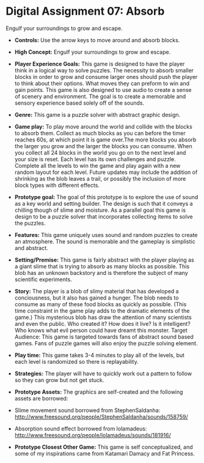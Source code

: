 # Digital Assignment 07: Absorb
Engulf your surroundings to grow and escape.

* **Controls:** Use the arrow keys to move around and absorb blocks.

* **High Concept:** Engulf your surroundings to grow and escape.

* **Player Experience Goals:**
This game is designed to have the player think in a logical way to solve puzzles. The necessity to absorb smaller blocks in order to grow and consume larger ones should push the player to think about their options. What moves they can preform to win and gain points.
This game is also designed to use audio to create a sense of scenery and environment. The goal is to create a memorable and sensory experience based solely off of the sounds.

* **Genre:**
This game is a puzzle solver with abstract graphic design.

* **Game play:**
To play move around the world and collide with the blocks to absorb them. Collect as much blocks as you can before the timer reaches 60s, at which point it is game over.The more blocks you absorb the larger you grow and the larger the blocks you can consume. When you collect all 24 blocks in the world you go on to the next level and your size is reset. Each level has its own challenges and puzzle. Complete all the levels to win the game and play again with a new random layout for each level.
Future updates may include the addition of shrinking as the blob leaves a trail, or possibly the inclusion of more block types with different effects.

* **Prototype goal:**
The goal of this prototype is to explore the use of sound as a key world and setting builder. The design is such that it conveys a chilling though of slime and moisture.
As a parallel goal this game is design to be a puzzle solver that incorporates collecting items to solve the puzzles.

* **Features:**
This game uniquely uses sound and random puzzles to create an atmosphere. The sound is memorable and the gameplay is simplistic and abstract.

* **Setting/Premise:**
This game is fairly abstract with the player playing as a giant slime that is trying to absorb as many blocks as possible. This blob has an unknown backstory and is therefore the subject of many scientific experiments.

* **Story:**
The player is a blob of slimy material that has developed a conciousness, but it also has gained a hunger. The blob needs to consume as many of these food blocks as quickly as possible. (This time constraint in the game play adds to the dramatic elements of the game.)
This mysterious blob has draw the attention of many scientists and even the public. Who created it? How does it live? Is it intelligent? Who knows what evil person could have dreamt this monster.
Target Audience:
This game is targeted towards fans of abstract sound based games. Fans of puzzle games will also enjoy the puzzle solving element.

* **Play time:**
This game takes 3-4 minutes to play all of the levels, but each level is randomized so there is replayability.

* **Strategies:**
The player will have to quickly work out a pattern to follow so they can grow but not get stuck.

* **Prototype Assets:**
The graphics are self-created and the following assets are borrowed:

 * Slime movement sound borrowed from StephenSaldanha: http://www.freesound.org/people/StephenSaldanha/sounds/158759/
 * Absorption sound effect borrowed from lolamadeus: http://www.freesound.org/people/lolamadeus/sounds/181916/

* **Prototype Closest Other Game:**
This game is self conceptualized, and some of my inspirations came from Katamari Damacy and Fat Princess.
